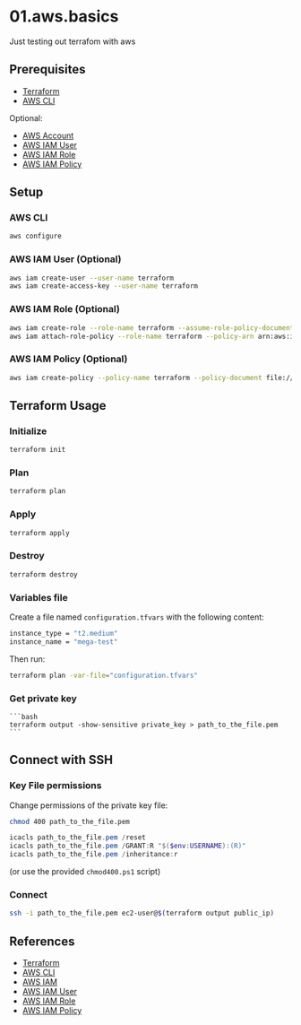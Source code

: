 # 01.aws.basics

Just testing out terrafom with aws

## Prerequisites

- [Terraform](https://www.terraform.io/downloads.html)
- [AWS CLI](https://docs.aws.amazon.com/cli/latest/userguide/cli-chap-install.html)

Optional:

- [AWS Account](https://aws.amazon.com/premiumsupport/knowledge-center/create-and-activate-aws-account/)
- [AWS IAM User](https://docs.aws.amazon.com/IAM/latest/UserGuide/id_users_create.html)
- [AWS IAM Role](https://docs.aws.amazon.com/IAM/latest/UserGuide/id_roles_create.html)
- [AWS IAM Policy](https://docs.aws.amazon.com/IAM/latest/UserGuide/access_policies_create.html)

## Setup

### AWS CLI

```bash
aws configure
```

### AWS IAM User (Optional)

```bash
aws iam create-user --user-name terraform
aws iam create-access-key --user-name terraform
```

### AWS IAM Role (Optional)

```bash
aws iam create-role --role-name terraform --assume-role-policy-document file://aws/iam/terraform-role.json
aws iam attach-role-policy --role-name terraform --policy-arn arn:aws:iam::aws:policy/AdministratorAccess
```

### AWS IAM Policy (Optional)

```bash
aws iam create-policy --policy-name terraform --policy-document file://aws/iam/terraform-policy.json
```

## Terraform Usage

### Initialize

```bash
terraform init
```

### Plan

```bash
terraform plan
```

### Apply

```bash
terraform apply
```

### Destroy

```bash
terraform destroy
```

### Variables file

Create a file named `configuration.tfvars` with the following content:

```bash
instance_type = "t2.medium"
instance_name = "mega-test"
```

Then run:

```bash
terraform plan -var-file="configuration.tfvars"
```

### Get private key

    ```bash
    terraform output -show-sensitive private_key > path_to_the_file.pem
    ```

## Connect with SSH

### Key File permissions

Change permissions of the private key file:

```bash
chmod 400 path_to_the_file.pem
```

```powershell
icacls path_to_the_file.pem /reset
icacls path_to_the_file.pem /GRANT:R "$($env:USERNAME):(R)"
icacls path_to_the_file.pem /inheritance:r
```

(or use the provided `chmod400.ps1` script)

### Connect

```bash
ssh -i path_to_the_file.pem ec2-user@$(terraform output public_ip)
```

## References

- [Terraform](https://www.terraform.io/)
- [AWS CLI](https://aws.amazon.com/cli/)
- [AWS IAM](https://aws.amazon.com/iam/)
- [AWS IAM User](https://docs.aws.amazon.com/IAM/latest/UserGuide/id_users.html)
- [AWS IAM Role](https://docs.aws.amazon.com/IAM/latest/UserGuide/id_roles.html)
- [AWS IAM Policy](https://docs.aws.amazon.com/IAM/latest/UserGuide/access_policies.html)
